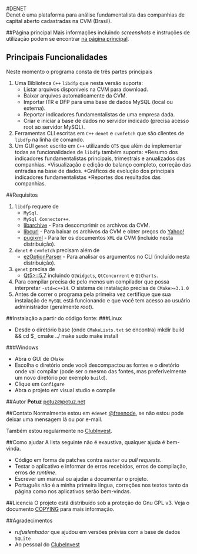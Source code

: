 #DENET  
Denet é uma plataforma para análise fundamentalista das companhias de capital aberto cadastradas na CVM (Brasil). 

##Página principal
Mais informações incluindo _screenshots_ e instruções de utilização podem se encontrar [na página principal](http://www.potuz.net/denet). 

## Principais Funcionalidades
Neste momento o programa consta de três partes principais

1. Uma Biblioteca `C++` `libdfp` que nesta versão suporta:
	* Listar arquivos disponíveis na CVM para download.
	* Baixar arquivos automaticamente da CVM.
	* Importar ITR e DFP para uma base de dados MySQL (local ou externa).
	* Reportar indicadores fundamentalistas de uma empresa dada.
	* Criar e iniciar a base de dados no servidor indicado (precisa acesso root ao servidor MySQL). 
2. Ferramentas CLI escritas em `C++` `denet` e `cvmfetch` que são clientes de `libdfp` na linha de comando. 
3. Um GUI `genet` escrito em `C++` utilizando `QT5` que além de implementar todas as funcionalidades de `libdfp` também suporta:
	*Resumo dos indicadores fundamentalistas principais, trimestrais e anualizados das companhias. 
	*Visualização e edição do balanço completo, correção das entradas na base de dados. 
	*Gráficos de evolução dos principais indicadores fundamentalistas
	*Reportes dos resultados das companhias. 

##Requisitos
1. `libdfp` requere de 
	* `MySql`.
	* `MySql Connector++`.
	* [libarchive](http://www.libarchive.org) - Para descomprimir os archivos da CVM.
	* [libcurl](https://curl.haxx.se/libcurl/) - Para baixar os archivos da CVM e obter preços do [Yahoo!](https://finance.yahoo.com/q?s=API) 
	* [pugixml](http://pugixml.org/) - Para ler os documentos `XML` da CVM (incluído nesta distribuição).
2. `denet` e `cvmfetch` precisam além de 
	+ [ezOptionParser](http://ezoptionparser.sourceforge.net) - Para analisar os argumentos no CLI (incluído nesta distribuição). 
3. `genet` precisa de
	+ [Qt5>=5.7](http://qt-project.org/qt5) incluindo `QtWidgets`, `QtConcurrent` e `QtCharts`. 
4. Para compilar precisa de pelo menos um compilador que possa interpretar `-std=c++14`. O sistema de instalação precisa de `CMake>=3.1.0`
5. Antes de correr o programa pela primeira vez certifique que sua instalação de `MySQL` está funcionando e que você tem acesso ao usuário administrador (geralmente _root_).  

##Instalação a partir do código fonte:
###Linux
+ Desde o diretório base (onde `CMakeLists.txt` se encontra)
    mkdir build && cd $_
    cmake ../
    make
    sudo make install

###Windows
+ Abra o GUI de `CMake`
+ Escolha o diretório onde você descompactou as fontes e o diretório onde vai compilar (pode ser o mesmo das fontes, mas preferivelmente um novo diretório por exemplo `build`). 
+ Clique em `Configure`
+ Abra o projeto em visual studio e compile 

##Autor 
**Potuz** <potuz@potuz.net>

##Contato
Normalmente estou em `#denet` [@freenode](http://webchat.freenode.net), se não estou pode deixar uma mensagem lá ou por e-mail. 

Também estou regularmente no [ClubInvest](http://clubinvest.boards.net). 

##Como ajudar
A lista seguinte não é exaustiva, qualquer ajuda é bem-vinda.
+ Código em forma de patches contra `master` ou _pull requests_.
+ Testar o aplicativo e informar de erros recebidos, erros de compilação, erros de _runtime_.
+ Escrever um manual ou ajudar a documentar o projeto. 
+ Português não é a minha primeira língua, correções nos textos tanto da página como nos aplicativos serão bem-vindas. 

##Licencia 
O projeto está distribuído sob a proteção do Gnu GPL v3. Veja o documento [COPYING](COPYING) para mais informação. 

##Agradecimentos
+ _rufuslenhador_ que ajudou em versões prévias com a base de dados `SQLite`
+ Ao pessoal do [ClubeInvest](http://clubinvest.boards.net)
